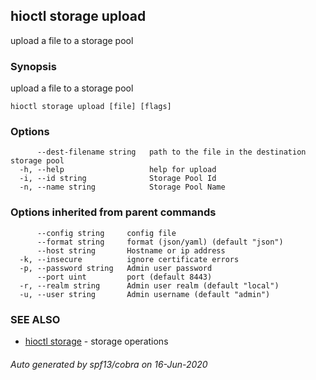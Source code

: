 ## hioctl storage upload

upload a file to a storage pool

### Synopsis

upload a file to a storage pool

```
hioctl storage upload [file] [flags]
```

### Options

```
      --dest-filename string   path to the file in the destination storage pool
  -h, --help                   help for upload
  -i, --id string              Storage Pool Id
  -n, --name string            Storage Pool Name
```

### Options inherited from parent commands

```
      --config string     config file
      --format string     format (json/yaml) (default "json")
      --host string       Hostname or ip address
  -k, --insecure          ignore certificate errors
  -p, --password string   Admin user password
      --port uint         port (default 8443)
  -r, --realm string      Admin user realm (default "local")
  -u, --user string       Admin username (default "admin")
```

### SEE ALSO

* [hioctl storage](hioctl_storage.md)	 - storage operations

###### Auto generated by spf13/cobra on 16-Jun-2020
